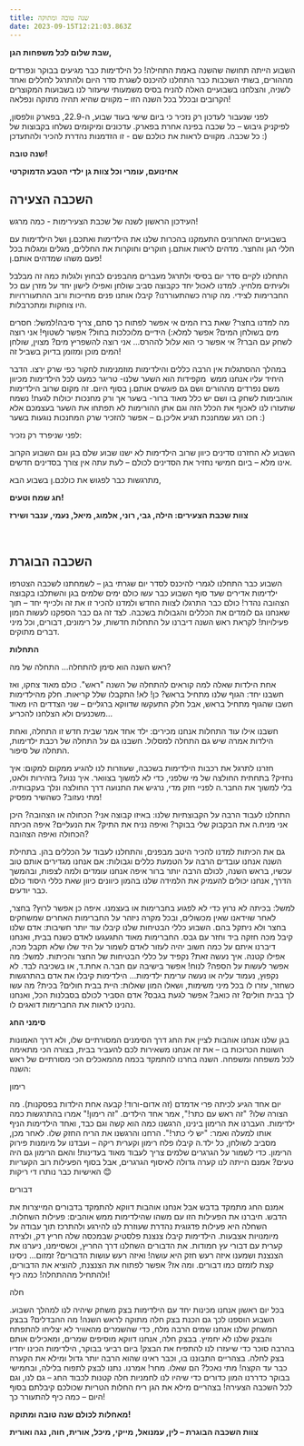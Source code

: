 ```yaml
---
title: שנה טובה ומתוקה
date: 2023-09-15T12:21:03.863Z
---
```

**שבת שלום לכל משפחות הגן,**

השבוע הייתה תחושה שהשנה באמת התחילה! כל הילדימות כבר מגיעים בבוקר ונפרדים מההורים, בשתי השכבות כבר התחלנו להיכנס לשגרת סדר היום ולהתרגל לחללים ואחד לשניה, והצלחנו בשבועיים האלה להניח בסיס משמעותי שיעזור לנו בשבועות המקוצרים הקרובים ובכלל בכל השנה הזו – מקווים שהיא תהיה מתוקה ונפלאה!

לפני שנעבור לעדכון רק נזכיר כי ביום שישי בעוד שבוע, ה-22.9, בפארק וולפסון, לפיקניק גיבוש – כל שכבה בפינה אחרת בפארק. עדכונים ומיקומים נשלחו בקבוצות של כל שכבה. מקווים לראות את כולכם שם - זו הזדמנות נהדרת להכיר ולהתעדכן :)

**שנה טובה!**

**אחינועם, עומרי וכל צוות גן ילדי הטבע הדמוקרטי**

## **השכבה הצעירה**

העידכון הראשון לשנה של שכבת הצעירימות - כמה מרגש!

בשבועיים האחרונים התעמקנו בהכרות שלנו את הילדימות ואתכם.ן ושל הילדימות עם חללי הגן והחצר. מדהים לראות אותם.ן חוקרים וחוקרות את החללים, מגלים ומגלות בכל פעם משהו שמדהים אותם.ן!

התחלנו לקיים סדר יום בסיסי ולתרגל מעברים מהבפנים לבחוץ ולגלות כמה זה מבלבל ולעיתים מלחיץ. למדנו לאכול יחד כקבוצה סביב שולחן ואפילו לישון יחד על מזרן עם כל החברימות לצידי. מה קורה כשהתעוררנו? קיבלו אותנו פנים מחייכות ורוב ההתעוררויות היו צוחקות ומתכרבלות.

מה למדנו בחצר? שאת ברז המים אי אפשר לפתוח כך סתם, צריך סיבה!למשל: חסרים מים בשולחן המים? אפשר למלא:) הידיים מלוכלכות בחול? אפשר לשטוף! אני רוצה לשחק עם הברז? אי אפשר כי הוא עלול לההרס... אני רוצה להשפריץ מים? מצוין, שולחן המים מוכן ומזומן בדיוק בשביל זה!

במהלך ההסתגלות אין הרבה כללים והילדימות מוזמנימות לחקור כפי שרק ירצו. הדבר היחיד עליו אנחנו ממש  מקפידות הוא השער שלנו- טריגר כמעט לכל הילדימות מכיוון משם נפרדים מההורים ושם גם פוגשים אותם.ן בסוף היום. זה מקום שרוב הילדימות אוהבימות לשחק בו ושם יש כלל מאוד ברור- בשער אך ורק מחנכות יכולות לגעת! נשמח שתעזרו לנו לאכוף את הכלל הזה וגם אתן ההורימות לא תפתחו את השער בעצמכם אלא חכו רגע שמחנכת תגיע אליכן.ם – אפשר להזכיר שרק המחנכות נוגעות בשער :)

לפני שניפרד רק נזכיר:

השבוע לא החזרנו סדינים כיוון שרוב הילדימות לא ישנו שבוע שלם בגן וגם השבוע הקרוב אינו מלא – ביום חמישי נחזיר את הסדינים לכולם – לעת עתה אין צורך בסדינים חדשים.

מתרגשות כבר לפגוש את כולכם.ן בשבוע הבא,

**חג שמח וטעים!**

**צוות שכבת הצעירים: הילה, גבי, רוני, אלמוג, מיאל, נעמי, ענבר ושירז**

 

## **השכבה הבוגרת**

השבוע כבר התחלנו לגמרי להיכנס לסדר יום שגרתי בגן – לשמחתנו לשכבה הצטרפו ילדימות אדירים שעד סוף השבוע כבר עשו כולם ימים שלמים בגן והשתלבו בקבוצה הצהובה נהדר! כולם כבר התרגלו לצוות החדש ולמדנו להכיר זו את זה ולכייף יחד – תוך שאנחנו גם לומדים את הכללים והגבולות בשכבה. לצד זה גם כבר הספקנו לעשות המון פעילויות! לקראת ראש השנה דיברנו על התחלות חדשות, על רימונים, דבורים, וכל מיני דברים מתוקים.

**התחלות**

ראש השנה הוא סימן להתחלה... התחלה של מה?

אחת הילדות שאלה למה קוראים להתחלה של השנה "ראש". כולם מאוד צחקו, ואז חשבנו יחד: הגוף שלנו מתחיל בראש? כן! לא! התקבלו שלל קריאות. חלק מהילדימות חשבו שהגוף מתחיל בראש, אבל חלק התעקשו שדווקא ברגליים – שני הצדדים היו מאוד משכנעים ולא הצלחנו להכריע...

חשבנו אילו עוד התחלות אנחנו מכירים: ילד אחד אמר שבית חדש זו התחלה, ואחת הילדות אמרה שיש גם התחלה למסלול. חשבנו גם על התחלה של רכבת ילדימות, התחלה של סיפור.

חזרנו לתרגל את רכבות הילדימות בשכבה, שעוזרות לנו להגיע ממקום למקום: איך נחזיק? בתחתית החולצה של מי שלפני, כדי לא למשוך בצוואר. איך ננוע? בזהירות ולאט, בלי למשוך את החבר.ה לפניי חזק מדי, נרגיש את התנועה דרך החולצה ונלך בעקבותיה. מתי נעזוב? כשהשיר מפסיק!

התחלנו לעבוד הרבה על הקבוצתיות שלנו: באיזו קבוצה אני? הכחולה או הצהובה? היכן אני מניח.ה את הבקבוק שלי בבוקר? ואיפה נניח את התיק? את הנעליים? איפה הכיתה הכחולה ואיפה הצהובה?

גם את הכיתות למדנו להכיר היטב מבפנים, והתחלנו לעבוד על הכללים בהן. בתחילת השנה אנחנו עובדים הרבה על הטמעת כללים וגבולות: אם אנחנו מגדירים אותם טוב עכשיו, בראש השנה, לכולם הרבה יותר ברור איפה אנחנו עומדים ולמה לצפות, ובהמשך הדרך, אנחנו יכולים להעמיק את הלמידה שלנו בהמון כיוונים כיוון שאת כללי היסוד כולם כבר יודעים.

למשל: בכיתה לא נרוץ כדי לא לפגוע בחברימות או בעצמנו. איפה כן אפשר לרוץ? בחצר, לאחר שוידאנו שאין מכשולים, ובכל מקרה ניזהר על החברימות האחרים שמשחקים בחצר ולא ניתקל בהם. השבוע כללי הבטיחות שלנו קיבלו עוד יותר חשיבות: אדם שלנו קיבל מכה חזקה ביד וחזר עם גבס. החברימות מאוד התגעגעו לאדם כשנח בבית, ואנחנו דיברנו איתם על כמה חשוב יהיה לעזור לאדם לשמור על היד שלו שלא תקבל מכה, אפילו קטנה. איך נעשה זאת? נקפיד על כללי הבטיחות של החצר והכיתות. למשל: מה אפשר לעשות על הספה? לנוח! אפשר בישיבה עם חבר.ה אחת.ד, או בשכיבה לבד. לא נקפוץ, נעמוד עליה או נעשה ערימת ילדימות... הילדימות קיבלו את אדם בהתרגשות כשחזר, עזרו לו בכל מיני משימות, ושאלו המון שאלות: היית בבית חולים? בכית? מה עשו לך בבית חולים? זה כואב? אפשר לגעת בגבס? אדם הסביר לכולם בסבלנות הכל, ואנחנו נהנינו לראות את החברימות דואגים לו.

**סימני החג**

בגן שלנו אנחנו אוהבות לציין את החג דרך הסימנים המסורתיים שלו, ולא דרך האמונות השונות הכרוכות בו – את זה אנחנו משאירות לכם להעביר בבית, בצורה הכי מתאימה לכל משפחה ומשפחה. השנה בחרנו להתמקד בכמה מהמאכלים הכי מסורתיים של ראש השנה:

רימון

יום אחד הגיע לכיתה פרי אדמדם (זה אדום-ורוד! קבעה אחת הילדות בפסקנות). מה הצורה שלו? "זה ראש עם כתר!", אמר אחד הילדים. "זה רימון!" אמרו בהתרגשות כמה ילדימות. העברנו את הרימון בינינו, הרגשנו כמה הוא קשה וגם כבד, ואחד הילדימות הניף אותו למעלה ואמר: "יש לי כתר!". הרחנו והרגשנו את הריח החזק שלו. לאחר מכן, מסביב לשולחן, כל ילד.ה קיבלו פלח רימון וקערית ריקה – ועבדנו על מיומנות פירוק הרימון. כדי לשמור על הגרגרים שלמים צריך לעבוד מאוד בעדינות! והאם הרימון גם היה טעים? אמנם הייתה לנו קערה גדולה לאיסוף הגרגרים, אבל בסוף הפעילות רוב הקעריות האישיות כבר נותרו די ריקות 😊

דבורים

אמנם החג מתמקד בדבש אבל אנחנו אוהבות דווקא להתמקד בדבורים המייצרות את הדבש. חיברנו את הפעילות הזו עם משהו שהילדימות ממש אוהבים: פעילות השחלות. השחלה היא פעילות פדגוגית נהדרת שעוזרת לנו להירגע ולהתרכז תוך עבודה על מיומנויות אצבעות. הילדימות קיבלו צנצנת פלסטיק שבמכסה שלה חריץ דק, ולצידה קערית עם דבורי עץ חמודות. את הדבורים השחלנו דרך החריץ, וכשסיימנו, ניערנו את הצנצנת ושמענו איזה רעש חזק היא עושה! ואיזה רעש עושות הדבורים? זמזום... ניסינו קצת לזמזם כמו דבורים. ומה אז? אפשר לפתוח את הצנצנת, להוציא את הדבורים, ולהתחיל מההתחלה! כמה כיף!

חלה

בכל יום ראשון אנחנו מכינות יחד עם הילדימות בצק משחק שיהיה לנו למהלך השבוע. השבוע הוספנו לכך גם הכנת בצק חלה מתוקה לראש השנה! מה ההבדלים? בבצק המשחק שלנו אנחנו שמים הרבה מלח, כדי שהשמרים מהאוויר לא יצליחו להתפתח והבצק שלנו לא יחמיץ. בבצק חלה, אנחנו דווקא מוסיפים שמרים, ומאכילים אותם בהרבה סוכר כדי שיעזרו לנו להתפיח את הבצק! ביום רביעי בבוקר, הילדימות הכינו יחדיו בצק לחלה. בצהריים התבוננו בו, וכבר ראינו שהוא הרבה יותר גדול ומילא את הקערה כבר עד הקצה! מתי נאכל? הם שאלו. מחר! אמרנו. נתנו לבצק לתפוח בלילה, ובחמישי בבוקר כדררנו המון כדורים כדי שיהיו לנו לחמניות חלה קטנות לכבוד החג – גם לנו, וגם לכל השכבה הצעירה! בצהריים מילא את הגן ריח החלות הטריות שכולכם קיבלתם בסוף היום – כמה כיף להתעורר כך!

**מאחלות לכולם שנה טובה ומתוקה!**

**צוות השכבה הבוגרת – לין, עמנואל, מייקי, מיכל, אורית, חוה, נגה ואורית**